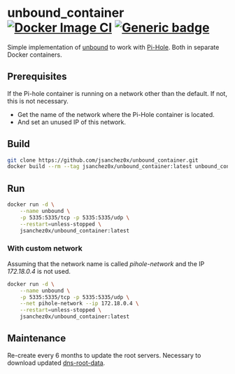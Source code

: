 # unbound_container [![Docker Image CI](https://github.com/jsanchez0x/unbound_container/actions/workflows/docker-image.yml/badge.svg)](https://github.com/jsanchez0x/unbound_container/actions/workflows/docker-image.yml) [![Generic badge](https://img.shields.io/badge/Docker-Hub-blue.svg?logo=docker&logoColor=white)](https://hub.docker.com/r/jsanchez0x/unbound_container)
Simple implementation of [unbound](https://www.nlnetlabs.nl/projects/unbound/about/) to work with [Pi-Hole](https://pi-hole.net/). Both in separate Docker containers.

## Prerequisites
If the Pi-hole container is running on a network other than the default. If not, this is not necessary.
- Get the name of the network where the Pi-Hole container is located.
- And set an unused IP of this network.

## Build
```bash
git clone https://github.com/jsanchez0x/unbound_container.git
docker build --rm --tag jsanchez0x/unbound_container:latest unbound_container
```

## Run
```bash
docker run -d \
    --name unbound \
    -p 5335:5335/tcp -p 5335:5335/udp \
    --restart=unless-stopped \
    jsanchez0x/unbound_container:latest
```

### With custom network
Assuming that the network name is called *pihole-network* and the IP *172.18.0.4* is not used.
```bash
docker run -d \
    --name unbound \
    -p 5335:5335/tcp -p 5335:5335/udp \
    --net pihole-network --ip 172.18.0.4 \
    --restart=unless-stopped \
    jsanchez0x/unbound_container:latest
```

## Maintenance
Re-create every 6 months to update the root servers. Necessary to download updated [dns-root-data](https://packages.debian.org/sid/dns-root-data).
